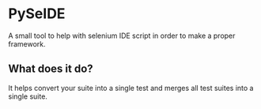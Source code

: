 # PySeIDE
A small tool to help with selenium IDE script in order to make a proper framework.
## What does it do?
It helps convert your suite into a single test and merges all test suites into a single suite.
